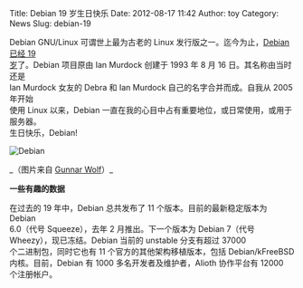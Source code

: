 Title: Debian 19 岁生日快乐
Date: 2012-08-17 11:42
Author: toy
Category: News
Slug: debian-19

Debian GNU/Linux 可谓世上最为古老的 Linux 发行版之一。迄今为止，[Debian
已经 19  
岁][d]了。Debian 项目原由 Ian Murdock 创建于 1993 年 8 月 16
日。其名称由当时还是  
Ian Murdock 女友的 Debra 和 Ian Murdock 自己的名字合并而成。自我从 2005
年开始  
使用 Linux 以来，Debian
一直在我的心目中占有重要地位，或日常使用，或用于服务器。  
生日快乐，Debian!

![Debian](http://linuxtoy.org/img/2012/08/debian-19.png)

\_（图片来自 [Gunnar Wolf](http://gwolf.org/blog/19-years-debian)）\_

**一些有趣的数据**

在过去的 19 年中，Debian 总共发布了 11 个版本。目前的最新稳定版本为
Debian  
6.0（代号 Squeeze），去年 2 月推出。下一个版本为 Debian 7（代号  
Wheezy），现已冻结。Debian 当前的 unstable 分支有超过 37000  
个二进制包，同时它也有 11 个官方的其他架构移植版本，包括
Debian/kFreeBSD  
内核。目前，Debian 有 1000 多名开发者及维护者，Alioth 协作平台有 12000  
个注册帐户。

[d]: http://www.debian.org/News/2012/20120816
